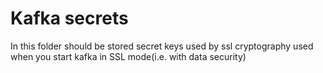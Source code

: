 # Kafka secrets
In this folder should be stored secret keys used by ssl cryptography used when you start kafka in SSL mode(i.e. with data security)
